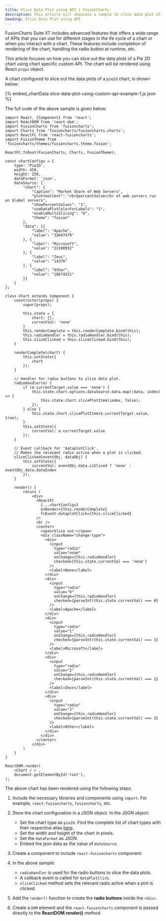 ```yaml
---
title: Slice Data Plot using API | FusionCharts
description: This article will showcase a sample to slice data plot of the pie chart using chart specific custom API .
heading: Slice Data Plot using API
---
```


FusionCharts Suite XT includes advanced features that offers a wide range of APIs that you can use for different stages in the ife cycle of a chart or when you interact with a chart. These features include completion of rendering of the chart, handling the radio button at runtime, etc.

This article focuses on how you can slice out the data plots of a Pie 2D chart using chart specific custom API. The chart will be rendered using React `props` object. 

A chart configured to slice out the data plots of a `pie2d` chart, is shown below:

{% embed_chartData slice-data-plot-using-custom-api-example-1.js json %}

The full code of the above sample is given below:

```
import React, {Component} from 'react';
import ReactDOM from 'react-dom';
import FusionCharts from 'fusioncharts';
import Charts from 'fusioncharts/fusioncharts.charts';
import ReactFC from 'react-fusioncharts';
import FusionTheme from 'fusioncharts/themes/fusioncharts.theme.fusion';

ReactFC.fcRoot(FusionCharts, Charts, FusionTheme);

const chartConfigs = {
    type: 'Pie2D',
    width: 450,
    height: 250,
    dataFormat: 'json',
    dataSource: {
        "chart": {
            "caption": "Market Share of Web Servers",
            "plottooltext": "<b>$percentValue</b> of web servers run on $label servers",
            "showPercentValues": "1",
            "useDataPlotColorForLabels": "1",
            "enableMultiSlicing": "0",
            "theme": "fusion"
        },
        "data": [{
            "label": "Apache",
            "value": "32647479"
        }, {
            "label": "Microsoft",
            "value": "22100932"
        }, {
            "label": "Zeus",
            "value": "14376"
        }, {
            "label": "Other",
            "value": "18674221"
        }]
    }
};

class Chart extends Component {
    constructor(props) {
        super(props);

        this.state = {
            chart: {},
            currentVal: 'none'
        }
        this.renderComplete = this.renderComplete.bind(this);
        this.radioHandler = this.radioHandler.bind(this);
        this.sliceClicked = this.sliceClicked.bind(this);
    }

    renderComplete(chart) {
        this.setState({
            chart
        });
    }

    // Handler for radio buttons to slice data plot.
    radioHandler(e) {
        if (e.currentTarget.value === 'none') {
            this.state.chart.options.dataSource.data.map((data, index) => {
                this.state.chart.slicePlotItem(index, false);
            });
        } else {
            this.state.chart.slicePlotItem(e.currentTarget.value, true);
        }
        this.setState({
            currentVal: e.currentTarget.value
        });
    }

    // Event callback for 'dataplotClick'.
    // Makes the relevant radio active when a plot is clicked.
    sliceClicked(eventObj, dataObj) {
        this.setState({
            currentVal: eventObj.data.isSliced ? 'none' : eventObj.data.dataIndex
        });
    }

    render() {
        return (
            <div>
              <ReactFC
                {...chartConfigs}
                onRender={this.renderComplete}
                fcEvent-dataplotClick={this.sliceClicked}
              />
              <br />
              <center>
                <span>Slice out:</span>
                <div className="change-type">
                  <div>
                    <input
                      type="radio"
                      value="none"
                      onChange={this.radioHandler}
                      checked={this.state.currentVal === 'none'}
                    />
                    <label>None</label>
                  </div>
                  <div>
                    <input
                      type="radio"
                      value="0"
                      onChange={this.radioHandler}
                      checked={parseInt(this.state.currentVal) === 0}
                    />
                    <label>Apache</label>
                  </div>
                  <div>
                    <input
                      type="radio"
                      value="1"
                      onChange={this.radioHandler}
                      checked={parseInt(this.state.currentVal) === 1}
                    />
                    <label>Microsoft</label>
                  </div>
                  <div>
                    <input
                      type="radio" 
                      value="2"
                      onChange={this.radioHandler}
                      checked={parseInt(this.state.currentVal) === 2}
                    />
                    <label>Zeus</label>
                  </div>
                  <div>
                    <input
                      type="radio"
                      value="3"
                      onChange={this.radioHandler}
                      checked={parseInt(this.state.currentVal) === 3}
                    />
                    <label>Other</label>
                  </div>
                </div>
              </center>
            </div>
        )
    }
}

ReactDOM.render(
    <Chart / > ,
    document.getElementById('root'),
);
```

The above chart has been rendered using the following steps:

1. Include the necessary libraries and components using `import`. For example, `react-fusioncharts`, `fusioncharts`, etc.

2. Store the chart configuration in a JSON object. In the JSON object:
    * Set the chart type as `pie2d`. Find the complete list of chart types with their respective alias [here](https://www.fusioncharts.com/dev/chart-guide/list-of-charts).
    * Set the width and height of the chart in pixels. 
    * Set the `dataFormat` as JSON.
    * Embed the json data as the value of `dataSource`.

3. Create a component to include `react-fusioncharts` component.

4. In the above sample:
    * `radioHandler` is used for the radio buttons to slice the data plots.
    * A callback event is called for `dataPlotClick`.
    * `sliceClicked` method sets the relevant radio active when a plot is clicked.

5. Add the `render()` function to create the **radio buttons** inside the `<div>`.

6. Create a `DOM` element and the `react-fusioncharts` component is passed directly to the **ReactDOM.render()** method.